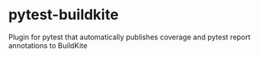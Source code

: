 # pytest-buildkite
Plugin for pytest that automatically publishes coverage and pytest report annotations to BuildKite
